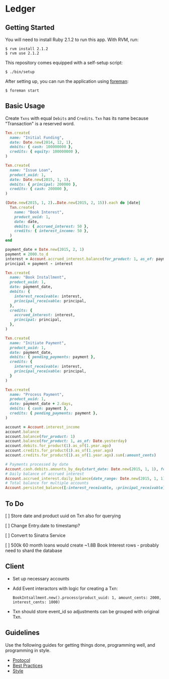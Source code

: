 Ledger
======

Getting Started
---------------

You will need to install Ruby 2.1.2 to run this app. With RVM, run:

    $ rvm install 2.1.2
    $ rvm use 2.1.2

This repository comes equipped with a self-setup script:

    $ ./bin/setup

After setting up, you can run the application using [foreman]:

    $ foreman start

[foreman]: http://ddollar.github.io/foreman/

Basic Usage
-----------

Create `Txns` with equal `Debits` and `Credits`. `Txn` has its name because "Transaction" is a reserved word.

```ruby
Txn.create(
  name: "Initial Funding",
  date: Date.new(2014, 12, 1),
  debits: { cash: 100000000 },
  credits: { equity: 100000000 },
)

Txn.create(
  name: "Issue Loan",
  product_uuid: 1,
  date: Date.new(2015, 1, 1),
  debits: { principal: 200000 },
  credits: { cash: 200000 },
)

(Date.new(2015, 1, 2)..Date.new(2015, 2, 15)).each do |date|
  Txn.create(
    name: "Book Interest",
    product_uuid: 1,
    date: date,
    debits: { accrued_interest: 50 },
    credits: { interest_income: 50 },
  )
end

payment_date = Date.new(2015, 2, 1)
payment = 2000.to_d
interest = Account.accrued_interest.balance(for_product: 1, as_of: payment_date)
principal = payment - interest

Txn.create(
  name: "Book Installment",
  product_uuid: 1,
  date: payment_date,
  debits: {
    interest_receivable: interest,
    principal_receivable: principal,
  },
  credits: {
    accrued_interest: interest,
    principal: principal,
  },
)

Txn.create(
  name: "Initiate Payment",
  product_uuid: 1,
  date: payment_date,
  debits: { pending_payments: payment },
  credits: {
    interest_receivable: interest,
    principal_receivable: principal,
  }
)

Txn.create(
  name: "Process Payment",
  product_uuid: 1,
  date: payment_date + 2.days,
  debits: { cash: payment },
  credits: { pending_payments: payment },
)

account = Account.interest_income
account.balance
account.balance(for_product: 1)
account.balance(for_product: 1, as_of: Date.yesterday)
account.debits.for_product(1).as_of(1.year.ago)
account.credits.for_product(1).as_of(1.year.ago)
account.credits.for_product(1).as_of(1.year.ago).sum(:amount_cents)

# Payments processed by date
Account.cash.debits.amounts_by_day(start_date: Date.new(2015, 1, 1), for_product: 1)
# Daily balance of accrued interest
Account.accrued_interest.daily_balance(date_range: Date.new(2015, 1, 1)..Date.new(2015, 2, 5), for_product: 1)
# Total balance for multiple accounts
Account.persisted_balance([:interest_receivable, :principal_receivable], for_product: 1)
```

To Do
-----

[ ] Store date and product uuid on Txn also for querying

[ ] Change Entry.date to timestamp?

[ ] Convert to Sinatra Service

[ ] 500k 60 month loans would create ~1.8B Book Interest rows - probably need to shard the database

Client
------

* Set up necessary accounts
* Add Event interactors with logic for creating a Txn:

  `BookIntsallment.new().process(product_uuid: 1, amount_cents: 2000, interest_cents: 1000)`

* Txn should store event_id so adjustments can be grouped with original Txn.

Guidelines
----------

Use the following guides for getting things done, programming well, and
programming in style.

* [Protocol](http://github.com/thoughtbot/guides/blob/master/protocol)
* [Best Practices](http://github.com/thoughtbot/guides/blob/master/best-practices)
* [Style](http://github.com/thoughtbot/guides/blob/master/style)
